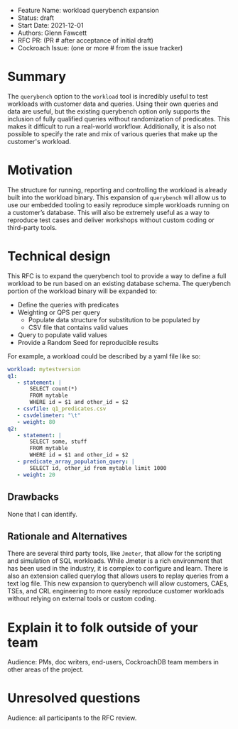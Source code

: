 - Feature Name: workload querybench expansion
- Status: draft
- Start Date: 2021-12-01
- Authors: Glenn Fawcett
- RFC PR: (PR # after acceptance of initial draft)
- Cockroach Issue: (one or more # from the issue tracker)

# Summary

The `querybench` option to the `workload` tool is incredibly useful to test workloads with customer data and queries.  Using their own queries and data are useful, but the existing querybench option only supports the inclusion of fully qualified queries without randomization of predicates.  This makes it difficult to run a real-world workflow.  Additionally, it is also not possible to specify the rate and mix of various queries that make up the customer's workload.

# Motivation

The structure for running, reporting and controlling the workload is already built into the workload binary.  This expansion of `querybench` will allow us to use our embedded tooling to easily reproduce simple workloads running on a customer’s database.  This will also be extremely useful as a way to reproduce test cases and deliver workshops without custom coding or third-party tools.

# Technical design

This RFC is to expand the querybench tool to provide a way to define a full workload to be run based on an existing database schema.  The querybench portion of the workload binary will be expanded to:

- Define the queries with predicates
- Weighting or QPS per query
  - Populate data structure for substitution to be populated by
  - CSV file that contains valid values
- Query to populate valid values
- Provide a Random Seed for reproducible results

For example, a workload could be described by a yaml file like so:

```yml
workload: mytestversion
q1:
   - statement: |
       SELECT count(*)
       FROM mytable
       WHERE id = $1 and other_id = $2
   - csvfile: q1_predicates.csv
   - csvdelimeter: "\t"
   - weight: 80
q2: 
   - statement: |
       SELECT some, stuff
       FROM mytable
       WHERE id = $1 and other_id = $2
   - predicate_array_population_query: |
       SELECT id, other_id from mytable limit 1000 
   - weight: 20
```

## Drawbacks

None that I can identify.

## Rationale and Alternatives

There are several third party tools, like `Jmeter`, that allow for the scripting and simulation of SQL workloads.  While Jmeter is a rich environment that has been used in the industry, it is complex to configure and learn.  There is also an extension called querylog that allows users to replay queries from a text log file.  This new expansion to querybench will allow customers, CAEs, TSEs, and CRL engineering to more easily reproduce customer workloads without relying on external tools or custom coding.

# Explain it to folk outside of your team

Audience: PMs, doc writers, end-users, CockroachDB team members in other areas of the project.

# Unresolved questions

Audience: all participants to the RFC review.
